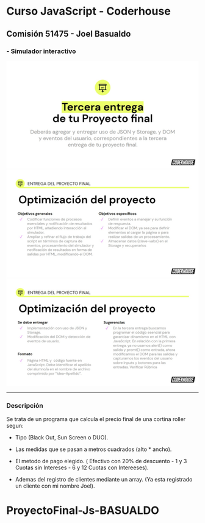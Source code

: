 # Curso JavaScript - Coderhouse
## Comisión 51475 - Joel Basualdo
### - Simulador interactivo

![image](https://raw.githubusercontent.com/JoelJBG/JS-3raPreEntrega/main/img/Tercera%20Entrega.jpg)
![image](https://raw.githubusercontent.com/JoelJBG/JS-3raPreEntrega/main/img/Tercera%20Entrega%202.jpg)
![image](https://raw.githubusercontent.com/JoelJBG/JS-3raPreEntrega/main/img/Tercera%20Entrega%203.jpg)

---

### **Descripción**

  Se trata de un programa que calcula el precio final de una cortina roller segun:
  
  - Tipo (Black Out, Sun Screen o DUO).
  
  - Las medidas que se pasan a metros cuadrados (alto * ancho).
  
  - El metodo de pago elegido. ( Efectivo con 20% de descuento - 1 y 3 Cuotas sin Intereses - 6 y 12 Cuotas con Intereeses).

  - Ademas del registro de clientes mediante un array. (Ya esta registrado un cliente con mi nombre Joel).
# ProyectoFinal-Js-BASUALDO

